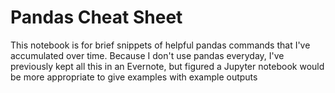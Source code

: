 # Pandas Cheat Sheet
This notebook is for brief snippets of helpful pandas commands that I've accumulated over time. Because I don't use pandas everyday, I've previously kept all this in an Evernote, but figured a Jupyter notebook would be more appropriate to give examples with example outputs
